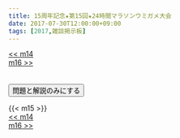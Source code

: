 ```yaml
---
title: 15周年記念★第15回★24時間マラソンウミガメ大会
date: 2017-07-30T12:00:00+09:00
tags: [2017,雑談掲示板]
---
```

<div class="th_left"><a href="../m14"><< m14</a></div>
<div class="th_right"><a href="../m16">m16 >></a></div>
<br><br>
<script src="../../js/cupsoup.js"></script>
<form>
<input type="button" value="問題と解説のみにする" onClick="toggleCupsoup()">
</form>
{{< m15 >}}
<div class="th_left"><a href="../m14"><< m14</a></div>
<div class="th_right"><a href="../m16">m16 >></a></div>